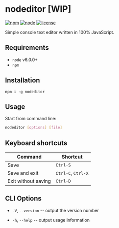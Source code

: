 # nodeditor [WIP]

[![npm](https://img.shields.io/npm/v/nodeditor.svg?style=flat-square)](https://www.npmjs.com/package/nodeditor)
[![node](https://img.shields.io/node/v/nodeditor.svg)](https://github.com/Bannerets/nodeditor)
[![license](https://img.shields.io/github/license/Bannerets/nodeditor.svg?style=flat-square)](https://github.com/Bannerets/nodeditor)

Simple console text editor written in 100% JavaScript.

## Requirements

- `node` v6.0.0+
- `npm`

## Installation

`npm i -g nodeditor`

## Usage

Start from command line:

```sh
nodeditor [options] [file]
```

## Keyboard shortcuts

|       Command       |       Shortcut     |
| ------------------- | ------------------ |
| Save                | `Ctrl-S`           |
| Save and exit       | `Ctrl-C`, `Ctrl-X` |
| Exit without saving | `Ctrl-D`           |

## CLI Options

- `-V`, `--version` -- output the version number

- `-h`, `--help` -- output usage information
